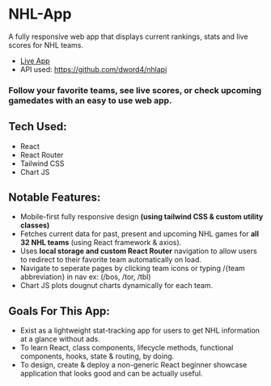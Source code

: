 # NHL-App
A fully responsive web app that displays current rankings, stats and live scores for NHL teams.

- [Live App](https://trusting-brahmagupta-a5fc11.netlify.app/)
- API used: https://github.com/dword4/nhlapi

### Follow your favorite teams, see live scores, or check upcoming gamedates with an easy to use web app.

## Tech Used:
* React
* React Router
* Tailwind CSS
* Chart JS

## Notable Features:
* Mobile-first fully responsive design **(using tailwind CSS & custom utility classes)**
* Fetches current data for past, present and upcoming NHL games for **all 32 NHL teams** (using React framework & axios).
* Uses **local storage and custom React Router** navigation to allow users to redirect to their favorite team automatically on load.
* Navigate to seperate pages by clicking team icons or typing /{team abbreviation} in nav ex: (/bos, /tor, /tbl)
* Chart JS plots dougnut charts dynamically for each team.

## Goals For This App:
* Exist as a lightweight stat-tracking app for users to get NHL information at a glance without ads.
* To learn React, class components, lifecycle methods, functional components, hooks, state & routing, by doing.
* To design, create & deploy a non-generic React beginner showcase application that looks good and can be actually useful.



